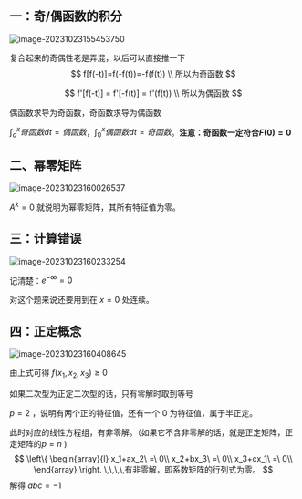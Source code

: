 ## 一：奇/偶函数的积分

![image-20231023155453750](https://gcore.jsdelivr.net/gh/lzcgeorge/imagebed@main/image-20231023155453750.png)

复合起来的奇偶性老是弄混，以后可以直接推一下
$$
f[f(-t)]=f(-f(t))=-f(f(t)) \\
所以为奇函数
$$

$$
f'[f(-t)] = f'[-f(t)] = f'(f(t)) \\
所以为偶函数
$$

偶函数求导为奇函数，奇函数求导为偶函数

$\int_a^x奇函数dt = 偶函数$，$\int_0^x偶函数dt = 奇函数$。**注意：奇函数一定符合$F(0)=0$** 

## 二、幂零矩阵

![image-20231023160026537](https://gcore.jsdelivr.net/gh/lzcgeorge/imagebed@main/image-20231023160026537.png)

$A^k =0$ 就说明为幂零矩阵，其所有特征值为零。

## 三：计算错误

![image-20231023160233254](https://gcore.jsdelivr.net/gh/lzcgeorge/imagebed@main/image-20231023160233254.png)

记清楚：$e^{-\infty} = 0$ 

对这个题来说还要用到在 $x = 0$ 处连续。



## 四：正定概念

![image-20231023160408645](https://gcore.jsdelivr.net/gh/lzcgeorge/imagebed@main/image-20231023160408645.png)

由上式可得 $f(x_1,x_2,x_3) \ge 0$ 

如果二次型为正定二次型的话，只有零解时取到等号

$p = 2$ ，说明有两个正的特征值，还有一个 $0$ 为特征值，属于半正定。

此时对应的线性方程组，有非零解。（如果它不含非零解的话，就是正定矩阵，正定矩阵的$p=n$ )
$$
\left\{ \begin{array}{l}
	x_1+ax_2\ =\ 0\\
	x_2+bx_3\ =\ 0\\
	x_3+cx_1\ =\ 0\\
\end{array} \right. \,\,\,\,有非零解，即系数矩阵的行列式为零。
$$
解得 $abc = -1$


